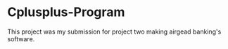 # Cplusplus-Program

  This project was my submission for project two making airgead banking's software. 
